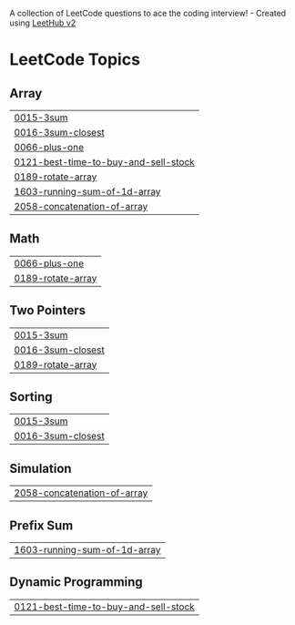 A collection of LeetCode questions to ace the coding interview! - Created using [LeetHub v2](https://github.com/arunbhardwaj/LeetHub-2.0)
<!---LeetCode Topics Start-->
# LeetCode Topics
## Array
|  |
| ------- |
| [0015-3sum](https://github.com/Guna42/DSA-LEETCODE/tree/master/0015-3sum) |
| [0016-3sum-closest](https://github.com/Guna42/DSA-LEETCODE/tree/master/0016-3sum-closest) |
| [0066-plus-one](https://github.com/Guna42/DSA-LEETCODE/tree/master/0066-plus-one) |
| [0121-best-time-to-buy-and-sell-stock](https://github.com/Guna42/DSA-LEETCODE/tree/master/0121-best-time-to-buy-and-sell-stock) |
| [0189-rotate-array](https://github.com/Guna42/DSA-LEETCODE/tree/master/0189-rotate-array) |
| [1603-running-sum-of-1d-array](https://github.com/Guna42/DSA-LEETCODE/tree/master/1603-running-sum-of-1d-array) |
| [2058-concatenation-of-array](https://github.com/Guna42/DSA-LEETCODE/tree/master/2058-concatenation-of-array) |
## Math
|  |
| ------- |
| [0066-plus-one](https://github.com/Guna42/DSA-LEETCODE/tree/master/0066-plus-one) |
| [0189-rotate-array](https://github.com/Guna42/DSA-LEETCODE/tree/master/0189-rotate-array) |
## Two Pointers
|  |
| ------- |
| [0015-3sum](https://github.com/Guna42/DSA-LEETCODE/tree/master/0015-3sum) |
| [0016-3sum-closest](https://github.com/Guna42/DSA-LEETCODE/tree/master/0016-3sum-closest) |
| [0189-rotate-array](https://github.com/Guna42/DSA-LEETCODE/tree/master/0189-rotate-array) |
## Sorting
|  |
| ------- |
| [0015-3sum](https://github.com/Guna42/DSA-LEETCODE/tree/master/0015-3sum) |
| [0016-3sum-closest](https://github.com/Guna42/DSA-LEETCODE/tree/master/0016-3sum-closest) |
## Simulation
|  |
| ------- |
| [2058-concatenation-of-array](https://github.com/Guna42/DSA-LEETCODE/tree/master/2058-concatenation-of-array) |
## Prefix Sum
|  |
| ------- |
| [1603-running-sum-of-1d-array](https://github.com/Guna42/DSA-LEETCODE/tree/master/1603-running-sum-of-1d-array) |
## Dynamic Programming
|  |
| ------- |
| [0121-best-time-to-buy-and-sell-stock](https://github.com/Guna42/DSA-LEETCODE/tree/master/0121-best-time-to-buy-and-sell-stock) |
<!---LeetCode Topics End-->